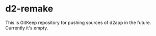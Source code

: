 # d2-remake
This is GitKeep repository for pushing sources of d2app in the future.
Currently it's empty.
